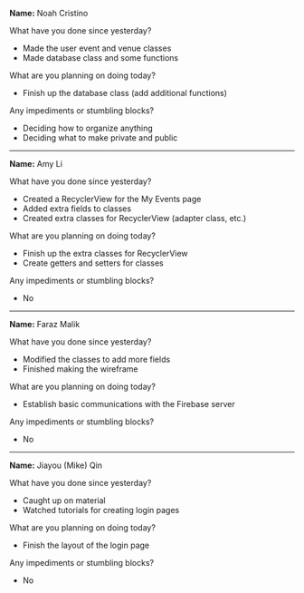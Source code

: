 __Name:__ Noah Cristino

What have you done since yesterday?
* Made the user event and venue classes
* Made database class and some functions

What are you planning on doing today?
* Finish up the database class (add additional functions)

Any impediments or stumbling blocks?
* Deciding how to organize anything
* Deciding what to make private and public

---

__Name:__ Amy Li

What have you done since yesterday?
* Created a RecyclerView for the My Events page
* Added extra fields to classes
* Created extra classes for RecyclerView (adapter class, etc.)

What are you planning on doing today?
* Finish up the extra classes for RecyclerView
* Create getters and setters for classes

Any impediments or stumbling blocks?
* No

---

__Name:__ Faraz Malik

What have you done since yesterday?
* Modified the classes to add more fields
* Finished making the wireframe

What are you planning on doing today?
* Establish basic communications with the Firebase server

Any impediments or stumbling blocks?
* No

---

__Name:__ Jiayou (Mike) Qin

What have you done since yesterday?
* Caught up on material
* Watched tutorials for creating login pages

What are you planning on doing today?
* Finish the layout of the login page

Any impediments or stumbling blocks?
* No
